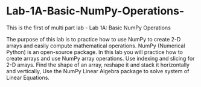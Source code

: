 # Lab-1A-Basic-NumPy-Operations-
This is the first of multi part lab - Lab 1A: Basic NumPy Operations

The purpose of this lab is to practice how to use NumPy to create 2-D arrays and easily compute 
mathematical operations. NumPy (Numerical Python) is an open-source package. In this lab you will 
practice how to create arrays and use NumPy array operations. Use indexing and slicing for 2-D arrays. 
Find the shape of an array, reshape it and stack it horizontally and vertically, Use the NumPy Linear 
Algebra package to solve system of Linear Equations. 